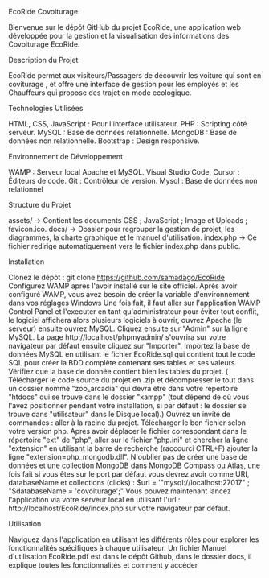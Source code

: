EcoRide Covoiturage

Bienvenue sur le dépôt GitHub du projet EcoRide, une application web développée pour la gestion et la visualisation des informations des Covoiturage EcoRide.

Description du Projet

EcoRide  permet aux visiteurs/Passagers de découvrir les voiture qui sont en coviturage , et offre une interface de gestion pour les employés et les Chauffeurs qui propose des trajet en mode ecologique.

Technologies Utilisées

HTML, CSS, JavaScript : Pour l'interface utilisateur.
PHP : Scripting côté serveur.
MySQL : Base de données relationnelle.
MongoDB : Base de données non relationnelle.
Bootstrap : Design responsive.


Environnement de Développement

WAMP : Serveur local Apache et MySQL.
Visual Studio Code, Cursor : Éditeurs de code.
Git : Contrôleur de version.
Mysql : Base de données non relationnel

Structure du Projet

assets/ -> Contient les documents CSS ; JavaScript ; Image et Uploads ; favicon.ico.
docs/ -> Dossier pour regrouper la gestion de projet, les diagrammes, la charte graphique et le manuel d'utilisation.
index.php -> Ce fichier redirige automatiquement vers le fichier index.php dans public.


Installation

Clonez le dépôt : git clone https://github.com/samadago/EcoRide
Configurez WAMP après l'avoir installé sur le site officiel.
Après avoir configuré WAMP, vous avez besoin de créer la variable d'environnement dans vos réglages Windows
Une fois fait, il faut aller sur l'application WAMP Control Panel et l'executer en tant qu'administrateur pour éviter tout conflit, le logiciel affichera alors plusieurs logiciels à ouvrir, ouvrez Apache (le serveur) ensuite ouvrez MySQL. Cliquez ensuite sur "Admin" sur la ligne MySQL.
La page http://localhost/phpmyadmin/ s'ouvrira sur votre navigateur par défaut ensuite cliquez sur "Importer".
Importez la base de données MySQL en utilisant le fichier EcoRide.sql qui contient tout le code SQL pour créer la BDD complète contenant ses tables et ses valeurs.
Vérifiez que la base de donnée contient bien les tables du projet. ( Télécharger le code source du projet en .zip et décompresser le tout dans un dossier nommé "zoo_arcadia" qui devra être dans votre répertoire "htdocs" qui se trouve dans le dossier "xampp" (tout dépend de où vous l'avez positionner pendant votre installation, si par défaut : le dossier se trouve dans "utilisateur" dans le Disque local).)
Ouvrez un invité de commandes : aller à la racine du projet. Télécharger le bon fichier selon votre version php. Après avoir déplacer le fichier correspondant dans le répertoire "ext" de "php", aller sur le fichier "php.ini" et chercher la ligne "extension" en utilisant la barre de recherche (raccourci CTRL+F) ajouter la ligne "extension=php_mongodb.dll".
N'oublier pas de créer une base de données et une collection MongoDB dans MongoDB Compass ou Atlas, une fois fait si vous êtes sur le port par défaut vous devrez avoir comme URI, databaseName et collections (clicks) : $uri = '"mysql://localhost:27017" ; "$databaseName = 'covoiturage';"
Vous pouvez maintenant lancez l'application via votre serveur local en utilisant l'url : http://localhost/EcoRide/index.php sur votre navigateur par défaut.

Utilisation

Naviguez dans l'application en utilisant les différents rôles pour explorer les fonctionnalités spécifiques à chaque utilisateur. Un fichier Manuel d'utilisation EcoRide.pdf est dans le dépôt Github, dans le dossier docs, il explique toutes les fonctionnalités et comment y accéder
